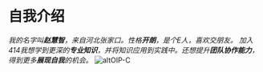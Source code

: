# 自我介绍
*我的名字叫**赵慧智**，来自河北张家口。性格**开朗**，是个E人，喜欢交朋友。*
*加入414我想学到更深的**专业知识**，并将知识应用到实践中。还想提升**团队协作能力**，得到更多**展现自我**的机会。*
![altOIP-C](https://github.com/Huizhi111/Huizhi-414join/assets/146302676/925feb19-c318-4ec5-bab3-27b362790fd1/**.jpg)
